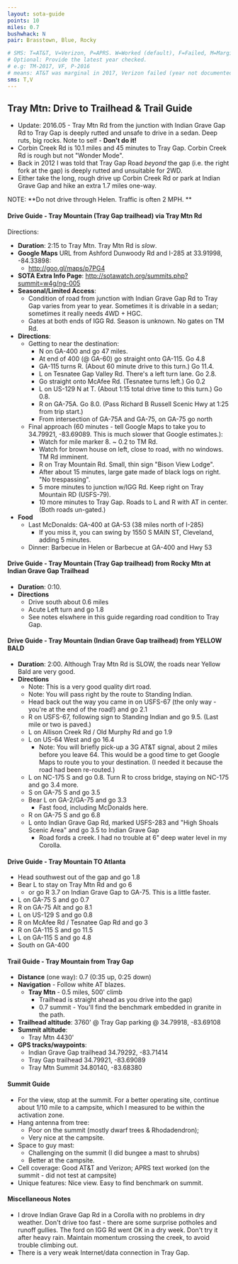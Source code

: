 ```yaml
---
layout: sota-guide
points: 10
miles: 0.7
bushwhack: N
pair: Brasstown, Blue, Rocky

# SMS: T=AT&T, V=Verizon, P=APRS. W=Worked (default), F=Failed, M=Marginal (some failed).
# Optional: Provide the latest year checked.
# e.g: TM-2017, VF, P-2016
# means: AT&T was marginal in 2017, Verizon failed (year not documented), APRS worked in 2016.
sms: T,V
---
```

Tray Mtn: Drive to Trailhead & Trail Guide
--------------------------------------------------------

* Update: 2016.05 - Tray Mtn Rd from the junction with Indian Grave Gap Rd to Tray Gap is deeply rutted and unsafe to drive in a sedan. Deep ruts, big rocks. Note to self - **Don't do it!**
* Corbin Creek Rd is 10.1 miles and 45 minutes to Tray Gap.  Corbin Creek Rd is rough but not "Wonder Mode".
* Back in 2012 I was told that Tray Gap Road *beyond* the gap (i.e. the right fork at the gap) is deeply rutted and unsuitable for 2WD.
* Either take the long, rough drive up Corbin Creek Rd or park at Indian Grave Gap and hike an extra 1.7 miles one-way.


NOTE: **Do not drive through Helen.  Traffic is often 2 MPH. **


#### Drive Guide - Tray Mountain (Tray Gap trailhead) via Tray Mtn Rd

Directions:

* **Duration**: 2:15 to Tray Mtn.  Tray Mtn Rd is *slow*.
* **Google Maps** URL from Ashford Dunwoody Rd and I-285 at 33.91998, -84.33898: 
    * http://goo.gl/maps/p7PG4
* **SOTA Extra Info Page**: http://sotawatch.org/summits.php?summit=w4g/ng-005
* **Seasonal/Limited Access**:
    * Condition of road from junction with Indian Grave Gap Rd to Tray Gap varies from year to year.  Sometimes it is drivable in a sedan; sometimes it really needs 4WD + HGC.
    * Gates at both ends of IGG Rd.  Season is unknown. No gates on TM Rd. 
* **Directions**:
    * Getting to near the destination:
        * N on GA-400 and go 47 miles.
        * At end of 400 (@ GA-60) go straight onto GA-115. Go 4.8
        * GA-115 turns R.  (About 60 minute drive to this turn.) Go 11.4.
        * L on Tesnatee Gap Valley Rd. There's a left turn lane.  Go 2.8.
        * Go straight onto McAfee Rd. (Tesnatee turns left.)  Go 0.2
        * L on US-129 N at T. (About 1:15 total drive time to this turn.) Go 0.8.
        * R on GA-75A. Go 8.0.  (Pass Richard B Russell Scenic Hwy at 1:25 from trip start.)
        * From intersection of GA-75A and GA-75, on GA-75 go north
    * Final approach (60 minutes - tell Google Maps to take you to 34.79921, -83.69089.  This is much slower that Google estimates.):
        * Watch for mile marker 8.  ~ 0.2 to TM Rd.
        * Watch for brown house on left, close to road, with no windows. TM Rd imminent.
        * R on Tray Mountain Rd.  Small, thin sign "Bison View Lodge".
        * After about 15 minutes, large gate made of black logs on right. "No trespassing".
        * 5 more minutes to junction w/IGG Rd.  Keep right on Tray Mountain RD (USFS-79).
        * 10 more minutes to Tray Gap. Roads to L and R with AT in center.  (Both roads un-gated.)
* **Food**
    * Last McDonalds: GA-400 at GA-53 (38 miles north of I-285)
        * If you miss it, you can swing by 1550 S MAIN ST, Cleveland, adding 5 minutes.
    * Dinner: Barbecue in Helen or Barbecue at GA-400 and Hwy 53

#### Drive Guide - Tray Mountain (Tray Gap trailhead) from Rocky Mtn at Indian Grave Gap Trailhead

* **Duration**: 0:10.
* **Directions**
    * Drive south about 0.6 miles
    * Acute Left turn and go 1.8
    * See notes elswhere in this guide regarding road condition to Tray Gap.

#### Drive Guide - Tray Mountain (Indian Grave Gap trailhead) from YELLOW BALD

* **Duration**: 2:00.  Although Tray Mtn Rd is SLOW, the roads near Yellow Bald are very good. 
* **Directions**
    * Note: This is a very good quality dirt road. 
    * Note: You will pass right by the route to Standing Indian.
    * Head back out the way you came in on USFS-67 (the only way - you're at the end of the road!) and go 2.1
    * R on USFS-67, following sign to Standing Indian and go 9.5.  (Last mile or two is paved.)
    * L on Allison Creek Rd / Old Murphy Rd and go 1.9
    * L on US-64 West and go 16.4
        * Note: You will briefly pick-up a 3G AT&T signal, about 2 miles before you leave 64.  This would be a good time to get Google Maps to route you to your destination.  (I needed it because the road had been re-routed.)
    * L on NC-175 S and go 0.8.  Turn R to cross bridge, staying on NC-175 and go 3.4 more.
    * S on GA-75 S and go 3.5
    * Bear L on GA-2/GA-75 and go 3.3
        * Fast food, including McDonalds here.
    * R on GA-75 S and go 6.8
    * L onto Indian Grave Gap Rd, marked USFS-283 and "High Shoals Scenic Area" and go 3.5 to Indian Grave Gap
        * Road fords a creek.  I had no trouble at 6" deep water level in my Corolla.

####  Drive Guide - Tray Mountain TO Atlanta

* Head southwest out of the gap and go 1.8
* Bear L to stay on Tray Mtn Rd and go 6
    * or go R 3.7 on Indian Grave Gap to GA-75.  This is a little faster.
* L on GA-75 S and go 0.7
* R on GA-75 Alt and go 8.1
* L on US-129 S and go 0.8
* R on McAfee Rd / Tesnatee Gap Rd and go 3
* R on GA-115 S and go 11.5
* L on GA-115 S and go 4.8
* South on GA-400

#### Trail Guide - Tray Mountain from Tray Gap

* **Distance** (one way): 0.7 (0:35 up, 0:25 down)
* **Navigation** - Follow white AT blazes.
    * **Tray Mtn**  - 0.5 miles, 500' climb
        * Trailhead is straight ahead as you drive into the gap)
        * 0.7 summit - You'll find the benchmark embedded in granite in the path.
* **Trailhead altitude**: 3760' @ Tray Gap parking @ 34.79918, -83.69108
* **Summit altitude**: 
    * Tray Mtn 4430' 
* **GPS tracks/waypoints**:
    * Indian Grave Gap trailhead 34.79292, -83.71414
    * Tray Gap trailhead 34.79921, -83.69089
    * Tray Mtn Summit 34.80140, -83.68380

#### Summit Guide

* For the view, stop at the summit.  For a better operating site, continue about 1/10 mile to a campsite, which I measured to be within the activation zone.
* Hang antenna from tree: 
    * Poor on the summit (mostly dwarf trees & Rhodadendron); 
    * Very nice at the campsite.
* Space to guy mast: 
    * Challenging on the summit (I did bungee a mast to shrubs)
    * Better at the campsite.
* Cell coverage: Good AT&T and Verizon; APRS text worked (on the summit - did not test at campsite)
* Unique features: Nice view.  Easy to find benchmark on summit.


#### Miscellaneous Notes

* I drove Indian Grave Gap Rd in a Corolla with no problems in dry weather.  Don't drive too fast - there are some surprise potholes and runoff gullies.  The ford on IGG Rd went OK in a dry week.  Don't try it after heavy rain. Maintain momentum crossing the creek, to avoid trouble climbing out.
* There is a very weak Internet/data connection in Tray Gap.
